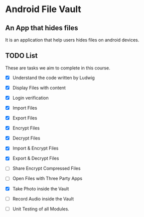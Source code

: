 # Android File Vault
## An App that hides files
It is an application that help users hides files on android devices. 


## TODO List
These are tasks we aim to complete in this course.
- [X] Understand the code written by Ludwig
- [X] Display Files with content
- [X] Login verification
- [X] Import Files
- [X] Export Files
- [X] Encrypt Files
- [X] Decrypt Files
- [X] Import & Encrypt Files
- [X] Export & Decrypt Files
- [ ] Share Encrypt Compressed Files
- [ ] Open Files with Three Party Apps
- [X] Take Photo inside the Vault
- [ ] Record Audio inside the Vault
- [ ] Unit Testing of all Modules.

